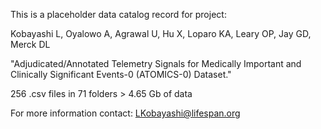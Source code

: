 This is a placeholder data catalog record for project:

Kobayashi L, Oyalowo A, Agrawal U, Hu X, Loparo KA, Leary OP, Jay GD, Merck DL

"Adjudicated/Annotated Telemetry Signals for Medically Important and Clinically Significant Events-0 (ATOMICS-0) Dataset."  

256 .csv files in 71 folders > 4.65 Gb of data

For more information contact: LKobayashi@lifespan.org
